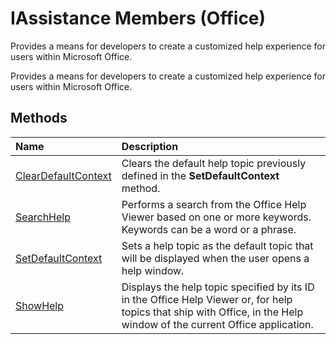 
# IAssistance Members (Office)
Provides a means for developers to create a customized help experience for users within Microsoft Office.

Provides a means for developers to create a customized help experience for users within Microsoft Office.


## Methods



|**Name**|**Description**|
|:-----|:-----|
|[ClearDefaultContext](ebdc0b7e-f459-6d4d-af45-0e5625b2448e.md)|Clears the default help topic previously defined in the  **SetDefaultContext** method.|
|[SearchHelp](807128e9-5125-1650-d53f-cbd50d3e318a.md)|Performs a search from the Office Help Viewer based on one or more keywords. Keywords can be a word or a phrase.|
|[SetDefaultContext](3eea8f7a-12a3-aca4-f963-28c5c4e63c96.md)|Sets a help topic as the default topic that will be displayed when the user opens a help window.|
|[ShowHelp](18b46084-114b-69a7-f108-07e4a455e024.md)|Displays the help topic specified by its ID in the Office Help Viewer or, for help topics that ship with Office, in the Help window of the current Office application.|
